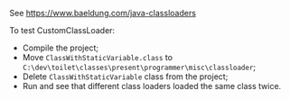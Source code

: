 See https://www.baeldung.com/java-classloaders

To test CustomClassLoader:
* Compile the project;
* Move `ClassWithStaticVariable.class` to `C:\dev\toilet\classes\present\programmer\misc\classloader`;
* Delete `ClassWithStaticVariable` class from the project;
* Run and see that different class loaders loaded the same class twice.